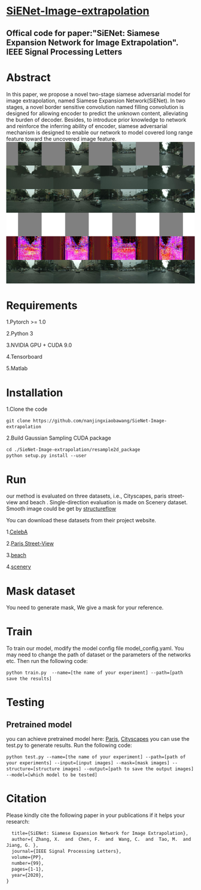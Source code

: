 # [SiENet-Image-extrapolation](https://arxiv.53yu.com/pdf/2007.03851.pdf)
## Offical code for paper:"SiENet: Siamese Expansion Network for Image Extrapolation".  IEEE Signal Processing Letters
# Abstract
In this paper, we propose a novel two-stage siamese adversarial model for image extrapolation, named Siamese Expansion Network(SiENet). In two stages, a novel border sensitive convolution named filling convolution is designed for allowing encoder to predict the unknown content, alleviating the burden of decoder. Besides, to introduce prior knowledge to network and reinforce the inferring ability of encoder, siamese adversarial mechanism is designed to enable our network to model covered long range feature toward the uncovered image feature.
 ![image](https://github.com/nanjingxiaobawang/SieNet-Image-extrapolation/blob/master/model3_sample_00072000image.jpg)
# Requirements

1.Pytorch >= 1.0

2.Python 3

3.NVIDIA GPU + CUDA 9.0

4.Tensorboard

5.Matlab



# Installation

1.Clone the code


```
git clone https://github.com/nanjingxiaobawang/SieNet-Image-extrapolation
```


2.Build Gaussian Sampling CUDA package


```
cd ./SieNet-Image-extrapolation/resample2d_package
python setup.py install --user
```



# Run 
our method is evaluated on three datasets, i.e., Cityscapes, paris street-view and beach . Single-direction evaluation is made on Scenery dataset. Smooth image
could be get by [structureflow](https://github.com/RenYurui/StructureFlow)

You can download these datasets from their project website.

1.[CelebA](http://mmlab.ie.cuhk.edu.hk/projects/CelebA.html)

2.[Paris Street-View](https://github.com/pathak22/context-encoder)

3.[beach](https://github.com/bendangnuksung/Image-OutPainting)

4.[scenery](https://github.com/z-x-yang/NS-Outpainting)

# Mask dataset
You need to generate mask, We give a mask for your reference.

# Train

To train our model, modify the model config file model_config.yaml. You may need to change the path of dataset or the parameters of the networks etc. Then run the following code:

```
python train.py  --name=[the name of your experiment] --path=[path save the results]
```

# Testing
## Pretrained model 
you can achieve pretrained model here:
[Paris](),
[Cityscapes](https://drive.google.com/file/d/1RDchFRO8VQ-UUo2TinYlM_edMmSMX0W9/view?usp=sharing)
 you can use the test.py to generate results. Run the following code:

```
python test.py --name=[the name of your experiment] --path=[path of your experiments] --input=[input images] --mask=[mask images] --structure=[structure images] --output=[path to save the output images] --model=[which model to be tested]
```
# Citation
Please kindly cite the following paper in your publications if it helps your research:

```@article{2020SiENet,
  title={SiENet: Siamese Expansion Network for Image Extrapolation}, 
  author={ Zhang, X.  and  Chen, F.  and  Wang, C.  and  Tao, M.  and  Jiang, G. },
  journal={IEEE Signal Processing Letters},
  volume={PP},
  number={99},
  pages={1-1},
  year={2020},
}
